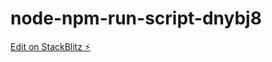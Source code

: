 # node-npm-run-script-dnybj8

[Edit on StackBlitz ⚡️](https://stackblitz.com/edit/node-npm-run-script-dnybj8)